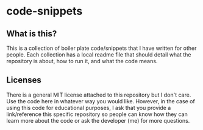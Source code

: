 # code-snippets

## What is this?
This is a collection of boiler plate code/snippets that I have written 
for other people. Each collection has a local readme file that should detail 
what the repository is about, how to run it, and what the code means.

## Licenses 
There is a general MIT license attached to this repository but I don't care. 
Use the code here in whatever way you would like. However, in the case of 
using this code for educational purposes, I ask that you provide a link/reference 
this specific repository so people can know how they can learn more about the 
code or ask the developer (me) for more questions.